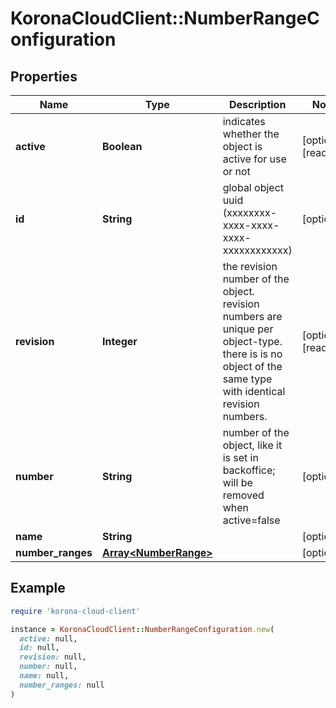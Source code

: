 # KoronaCloudClient::NumberRangeConfiguration

## Properties

| Name | Type | Description | Notes |
| ---- | ---- | ----------- | ----- |
| **active** | **Boolean** | indicates whether the object is active for use or not | [optional][readonly] |
| **id** | **String** | global object uuid (xxxxxxxx-xxxx-xxxx-xxxx-xxxxxxxxxxxx) | [optional] |
| **revision** | **Integer** | the revision number of the object. revision numbers are unique per object-type. there is is no object of the same type with identical revision numbers. | [optional][readonly] |
| **number** | **String** | number of the object, like it is set in backoffice; will be removed when active&#x3D;false | [optional] |
| **name** | **String** |  | [optional] |
| **number_ranges** | [**Array&lt;NumberRange&gt;**](NumberRange.md) |  | [optional] |

## Example

```ruby
require 'korona-cloud-client'

instance = KoronaCloudClient::NumberRangeConfiguration.new(
  active: null,
  id: null,
  revision: null,
  number: null,
  name: null,
  number_ranges: null
)
```

